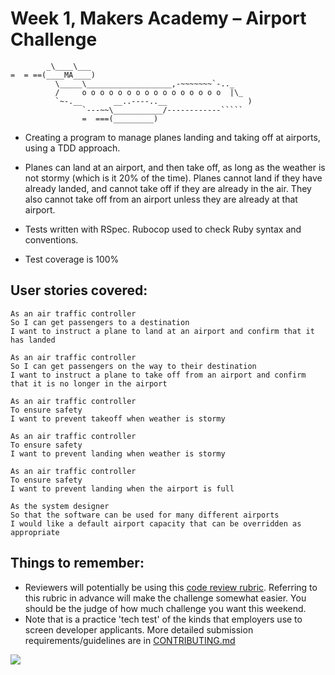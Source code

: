 Week 1, Makers Academy – Airport Challenge
====================

```  ______
        _\____\___
=  = ==(____MA____)
          \_____\___________________,-~~~~~~~`-.._
          /     o o o o o o o o o o o o o o o o  |\_
          `~-.__       __..----..__                  )
                `---~~\___________/------------`````
                =  ===(_________)
```

* Creating a program to manage planes landing and taking off at airports, using a TDD approach.

* Planes can land at an airport, and then take off, as long as the weather is not stormy (which is it 20% of the time). Planes cannot land if they have already landed, and cannot take off if they are already in the air. They also cannot take off from an airport unless they are already at that airport.

* Tests written with RSpec. Rubocop used to check Ruby syntax and conventions.

* Test coverage is 100%


User stories covered:
-------

```
As an air traffic controller
So I can get passengers to a destination
I want to instruct a plane to land at an airport and confirm that it has landed

As an air traffic controller
So I can get passengers on the way to their destination
I want to instruct a plane to take off from an airport and confirm that it is no longer in the airport

As an air traffic controller
To ensure safety
I want to prevent takeoff when weather is stormy

As an air traffic controller
To ensure safety
I want to prevent landing when weather is stormy

As an air traffic controller
To ensure safety
I want to prevent landing when the airport is full

As the system designer
So that the software can be used for many different airports
I would like a default airport capacity that can be overridden as appropriate
```

Things to remember:
-------
* Reviewers will potentially be using this [code review rubric](docs/review.md).  Referring to this rubric in advance will make the challenge somewhat easier.  You should be the judge of how much challenge you want this weekend.
* Note that is a practice 'tech test' of the kinds that employers use to screen developer applicants.  More detailed submission requirements/guidelines are in [CONTRIBUTING.md](CONTRIBUTING.md)

![](https://media.giphy.com/media/ArYyMzY10qNnq/giphy.gif)
